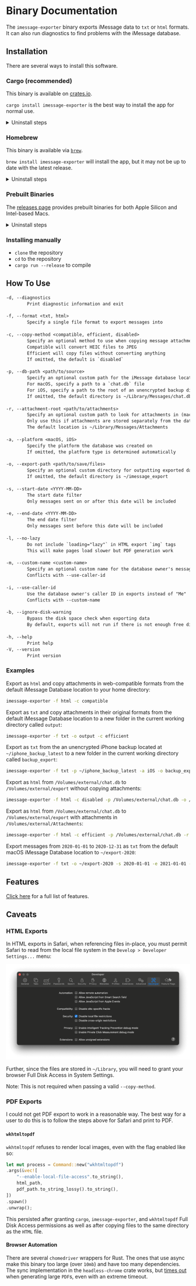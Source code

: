 # Binary Documentation

The `imessage-exporter` binary exports iMessage data to `txt` or `html` formats. It can also run diagnostics to find problems with the iMessage database.

## Installation

There are several ways to install this software.

### Cargo (recommended)

This binary is available on [crates.io](https://crates.io/crates/imessage-exporter).

`cargo install imessage-exporter` is the best way to install the app for normal use.

<details><summary>Uninstall steps</summary><p><pre>$ cargo uninstall imessage-exporter</pre></p></details>

### Homebrew

This binary is available via [`brew`](https://formulae.brew.sh/formula/imessage-exporter).

`brew install imessage-exporter` will install the app, but it may not be up to date with the latest release.

<details><summary>Uninstall steps</summary><p><pre>$ brew uninstall imessage-exporter</pre></p></details>

### Prebuilt Binaries

The [releases page](https://github.com/ReagentX/imessage-exporter/releases) provides prebuilt binaries for both Apple Silicon and Intel-based Macs.

<details><summary>Uninstall steps</summary><p><pre>$ rm path/to/imessage-exporter-binary</pre></p></details>

### Installing manually

- `clone` the repository
- `cd` to the repository
- `cargo run --release` to compile

## How To Use

```txt
-d, --diagnostics
        Print diagnostic information and exit
        
-f, --format <txt, html>
        Specify a single file format to export messages into
        
-c, --copy-method <compatible, efficient, disabled>
        Specify an optional method to use when copying message attachments
        Compatible will convert HEIC files to JPEG
        Efficient will copy files without converting anything
        If omitted, the default is `disabled`
        
-p, --db-path <path/to/source>
        Specify an optional custom path for the iMessage database location
        For macOS, specify a path to a `chat.db` file
        For iOS, specify a path to the root of an unencrypted backup directory
        If omitted, the default directory is ~/Library/Messages/chat.db
        
-r, --attachment-root <path/to/attachments>
        Specify an optional custom path to look for attachments in (macOS only)
        Only use this if attachments are stored separately from the database's default location
        The default location is ~/Library/Messages/Attachments
        
-a, --platform <macOS, iOS>
        Specify the platform the database was created on
        If omitted, the platform type is determined automatically
        
-o, --export-path <path/to/save/files>
        Specify an optional custom directory for outputting exported data
        If omitted, the default directory is ~/imessage_export
        
-s, --start-date <YYYY-MM-DD>
        The start date filter
        Only messages sent on or after this date will be included
        
-e, --end-date <YYYY-MM-DD>
        The end date filter
        Only messages sent before this date will be included
        
-l, --no-lazy
        Do not include `loading="lazy"` in HTML export `img` tags
        This will make pages load slower but PDF generation work
        
-m, --custom-name <custom-name>
        Specify an optional custom name for the database owner's messages in exports
        Conflicts with --use-caller-id
        
-i, --use-caller-id
        Use the database owner's caller ID in exports instead of "Me"
        Conflicts with --custom-name
        
-b, --ignore-disk-warning
        Bypass the disk space check when exporting data
        By default, exports will not run if there is not enough free disk space
        
-h, --help
        Print help
-V, --version
        Print version
```

### Examples

Export as `html` and copy attachments in web-compatible formats from the default iMessage Database location to your home directory:

```zsh
imessage-exporter -f html -c compatible
```

Export as `txt` and copy attachments in their original formats from the default iMessage Database location to a new folder in the current working directory called `output`:

```zsh
imessage-exporter -f txt -o output -c efficient
```

Export as `txt` from the an unencrypted iPhone backup located at `~/iphone_backup_latest` to a new folder in the current working directory called `backup_export`:

```zsh
imessage-exporter -f txt -p ~/iphone_backup_latest -a iOS -o backup_export
```

Export as `html` from `/Volumes/external/chat.db` to `/Volumes/external/export` without copying attachments:

```zsh
imessage-exporter -f html -c disabled -p /Volumes/external/chat.db -o /Volumes/external/export
```

Export as `html` from `/Volumes/external/chat.db` to `/Volumes/external/export` with attachments in `/Volumes/external/Attachments`:

```zsh
imessage-exporter -f html -c efficient -p /Volumes/external/chat.db -r /Volumes/external/Attachments -o /Volumes/external/export 
```

Export messages from `2020-01-01` to `2020-12-31` as `txt` from the default macOS iMessage Database location to `~/export-2020`:

```zsh
imessage-exporter -f txt -o ~/export-2020 -s 2020-01-01 -e 2021-01-01 -a macOS
```

## Features

[Click here](../docs/features.md) for a full list of features.

## Caveats

### HTML Exports

In HTML exports in Safari, when referencing files in-place, you must permit Safari to read from the local file system in the `Develop > Developer Settings...` menu:

![](../docs/binary/img/safari_local_file_restrictions.png)

Further, since the files are stored in `~/Library`, you will need to grant your browser Full Disk Access in System Settings.

Note: This is not required when passing a valid `--copy-method`.

### PDF Exports

I could not get PDF export to work in a reasonable way. The best way for a user to do this is to follow the steps above for Safari and print to PDF.

#### `wkhtmltopdf`

`wkhtmltopdf` refuses to render local images, even with the flag enabled like so:

```rust
let mut process = Command::new("wkhtmltopdf")
.args(&vec![
    "--enable-local-file-access".to_string(),
    html_path,
    pdf_path.to_string_lossy().to_string(),
])
.spawn()
.unwrap();
```

This persisted after granting `cargo`, `imessage-exporter`, and `wkhtmltopdf` Full Disk Access permissions as well as after copying files to the same directory as the `HTML` file.

#### Browser Automation

There are several `chomedriver` wrappers for Rust. The ones that use async make this binary too large (over `10mb`) and have too many dependencies. The sync implementation in the `headless-chrome` crate works, but [times out](https://github.com/atroche/rust-headless-chrome/issues/319) when generating large `PDF`s, even with an extreme timeout.
